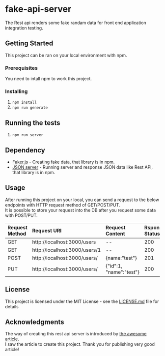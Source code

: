 # fake-api-server
The Rest api renders some fake randam data for front end application integration testing.  

## Getting Started
This project can be ran on your local environment with npm.  

### Prerequisites
You need to intall npm to work this project.  

### Installing
1. ``` npm install ```  
2. ``` npm run generate ```  

## Running the tests
1. ``` npm run server ```  

## Dependency
* [Faker.js](https://github.com/marak/Faker.js/) - Creating fake data, that library is in npm. 
* [JSON server](https://github.com/typicode/json-server) - Running server and response JSON data like Rest API, that library is in npm. 

## Usage
After running this project on your local, you can send a request to the below endpoints with HTTP request method of GET/POST/PUT.  
It is possible to store your request into the DB after you request some data with POST/PUT.  

|  Request Method  |  Request URI  |  Request Content  |  Rsponse Status | 
| :--- | :--- | :--- | :--- |
|  GET  |  http://localhost:3000/users  | --  |  200  |
|  GET  |  http://localhost:3000/users/1  | --  |  200  |
|  POST |  http://localhost:3000/users/  | {name:"test"}  |  201  |
|  PUT |  http://localhost:3000/users/  | {"id":1, "name":"test"}  |  200  |

## License
This project is licensed under the MIT License - see the [LICENSE.md](LICENSE.md) file for details

## Acknowledgments
The way of creating this rest api server is introduced by [the awesome article](https://hackernoon.com/back-end-data-and-api-prototyping-with-fakerjs-and-json-server-n5t36uw).  
I saw the article to create this project. Thank you for publishing very good article!  
